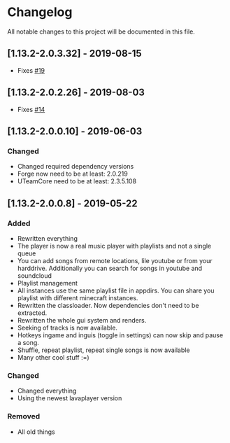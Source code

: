 # Changelog
All notable changes to this project will be documented in this file.

## [1.13.2-2.0.3.32] - 2019-08-15
- Fixes [#19](https://github.com/MC-U-Team/Music-Player/issues/19)

## [1.13.2-2.0.2.26] - 2019-08-03
- Fixes [#14](https://github.com/MC-U-Team/Music-Player/issues/14)

## [1.13.2-2.0.0.10] - 2019-06-03
### Changed
- Changed required dependency versions
- Forge now need to be at least: 2.0.219
- UTeamCore need to be at least: 2.3.5.108

## [1.13.2-2.0.0.8] - 2019-05-22
### Added
- Rewritten everything
- The player is now a real music player with playlists and not a single queue
- You can add songs from remote locations, lile youtube or from your harddrive. Additionally you can search for songs in youtube and soundcloud
- Playlist management
- All instances use the same playlist file in appdirs. You can share you playlist with different minecraft instances.
- Rewritten the classloader. Now dependencies don't need to be extracted.
- Rewritten the whole gui system and renders.
- Seeking of tracks is now available.
- Hotkeys ingame and inguis (toggle in settings) can now skip and pause a song.
- Shuffle, repeat playlist, repeat single songs is now available
- Many other cool stuff :=)

### Changed
- Changed everything
- Using the newest lavaplayer version

### Removed
- All old things
